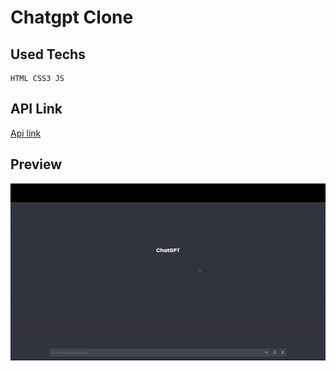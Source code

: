 # Chatgpt Clone

## Used Techs

```
HTML CSS3 JS
```

## API Link

[Api link](https://rapidapi.com/rphrp1985/api/chatgpt-42/playground/apiendpoint_4945d7ba-fd20-47de-ac8b-1c137f52ae52)

## Preview

<img src="./images/Chat GPT Gif.gif">
